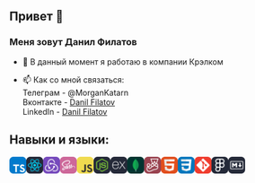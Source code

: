 ## Привет 👋
### Меня зовут **Данил Филатов**


- 🔭 В данный момент я работаю в компании Крэлком
<!-- - 🌱 Текущая тема для изучения - Jest -->
- 📫 Как со мной связаться:   
Телеграм - @MorganKatarn  
Вконтакте - [Danil Filatov](https://vk.com/morgankatarn)  
LinkedIn - [Danil Filatov](https://www.linkedin.com/in/morgankatarn/)

## Навыки и языки:

<img align="left" alt="TypeScript" width="30px" src="https://github.com/tandpfun/skill-icons/blob/main/icons/TypeScript.svg" />

<!-- <img align="left" alt="NextJS" width="30px" src="https://github.com/tandpfun/skill-icons/blob/main/icons/NextJS-Dark.svg" /> -->

<img align="left" alt="React" width="30px" src="https://github.com/tandpfun/skill-icons/blob/main/icons/React-Dark.svg" />

<img align="left" alt="Redux" width="30px" src="https://github.com/tandpfun/skill-icons/blob/main/icons/Redux.svg" />

<img align="left" alt="SASS" width="30px" src="https://github.com/tandpfun/skill-icons/blob/main/icons/Sass.svg" /> 

<img align="left" alt="JavaScript" width="30px" src="https://github.com/tandpfun/skill-icons/blob/main/icons/JavaScript.svg" />

<img align="left" alt="NodeJS" width="30px" src="https://github.com/tandpfun/skill-icons/blob/main/icons/NodeJS-Dark.svg" />

<img align="left" alt="ExpressJS" width="30px" src="https://github.com/tandpfun/skill-icons/blob/main/icons/ExpressJS-Dark.svg" />

<img align="left" alt="MongoDB" width="30px" src="https://github.com/tandpfun/skill-icons/blob/main/icons/MongoDB.svg" />

<img align="left" alt="Jest" width="30px" src="https://github.com/tandpfun/skill-icons/blob/main/icons/Jest.svg" />

<img align="left" alt="HTML" width="30px" src="https://github.com/tandpfun/skill-icons/blob/main/icons/HTML.svg" />

<img align="left" alt="CSS" width="30px" src="https://github.com/tandpfun/skill-icons/blob/main/icons/CSS.svg" />

<img align="left" alt="Git" width="30px" src="https://github.com/tandpfun/skill-icons/blob/main/icons/Git.svg" />

<img align="left" alt="Figma" width="30px" src="https://github.com/tandpfun/skill-icons/blob/main/icons/Figma-Dark.svg" />

<img align="left" alt="Md" width="30px" src="https://github.com/tandpfun/skill-icons/blob/main/icons/Markdown-Dark.svg" />

<br />
